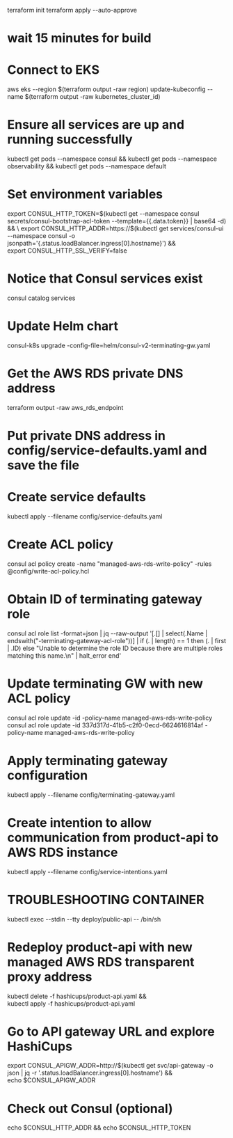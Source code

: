 terraform init
terraform apply --auto-approve
# wait 15 minutes for build

# Connect to EKS
aws eks --region $(terraform output -raw region) update-kubeconfig --name $(terraform output -raw kubernetes_cluster_id)

# Ensure all services are up and running successfully
kubectl get pods --namespace consul && kubectl get pods --namespace observability && kubectl get pods --namespace default

# Set environment variables
export CONSUL_HTTP_TOKEN=$(kubectl get --namespace consul secrets/consul-bootstrap-acl-token --template={{.data.token}} | base64 -d) && \
export CONSUL_HTTP_ADDR=https://$(kubectl get services/consul-ui --namespace consul -o jsonpath='{.status.loadBalancer.ingress[0].hostname}') && \
export CONSUL_HTTP_SSL_VERIFY=false

# Notice that Consul services exist
consul catalog services

# Update Helm chart
consul-k8s upgrade -config-file=helm/consul-v2-terminating-gw.yaml

# Get the AWS RDS private DNS address
terraform output -raw aws_rds_endpoint

# Put private DNS address in config/service-defaults.yaml and save the file

# Create service defaults
kubectl apply --filename config/service-defaults.yaml

# Create ACL policy
consul acl policy create -name "managed-aws-rds-write-policy" -rules @config/write-acl-policy.hcl

# Obtain ID of terminating gateway role
consul acl role list -format=json | jq --raw-output '[.[] | select(.Name | endswith("-terminating-gateway-acl-role"))] | if (. | length) == 1 then (. | first | .ID) else "Unable to determine the role ID because there are multiple roles matching this name.\n" | halt_error end'

# Update terminating GW with new ACL policy
consul acl role update -id <role id> -policy-name managed-aws-rds-write-policy
consul acl role update -id 337d317d-41b5-c2f0-0ecd-6624616814af -policy-name managed-aws-rds-write-policy

# Apply terminating gateway configuration
kubectl apply --filename config/terminating-gateway.yaml

# Create intention to allow communication from product-api to AWS RDS instance
kubectl apply --filename config/service-intentions.yaml

# TROUBLESHOOTING CONTAINER
kubectl exec --stdin --tty deploy/public-api -- /bin/sh

# Redeploy product-api with new managed AWS RDS transparent proxy address
kubectl delete -f hashicups/product-api.yaml && \
kubectl apply -f hashicups/product-api.yaml

# Go to API gateway URL and explore HashiCups
export CONSUL_APIGW_ADDR=http://$(kubectl get svc/api-gateway -o json | jq -r '.status.loadBalancer.ingress[0].hostname') && \
echo $CONSUL_APIGW_ADDR

# Check out Consul (optional)
echo $CONSUL_HTTP_ADDR && echo $CONSUL_HTTP_TOKEN